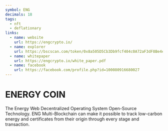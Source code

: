 ```yaml
---
symbol: ENG
decimals: 18
tags:
  - nft
  - deflationary
links:
  - name: website
    url: https://engcrypto.io/
  - name: explorer
    url: https://bscscan.com/token/0x8a505D5Cb3Db9fcf404c0A72aF3dF8Be4eFB707c
  - name: whitepaper
    url: https://engcrypto.io/white_paper.pdf
  - name: facebook
    url: https://facebook.com/profile.php?id=100080916680027
---
```


# ENERGY COIN

The Energy Web Decentralized Operating System Open-Source Technology. ENG Multi-Blockchain can make it possible to track low-carbon energy and certificates from their origin through every stage and transaction.
